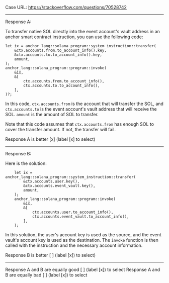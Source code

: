 Case URL: https://stackoverflow.com/questions/70528742

------
Response A:

To transfer native SOL directly into the event account's vault address in an anchor smart contract instruction, you can use the following code:

```
let ix = anchor_lang::solana_program::system_instruction::transfer(
    &ctx.accounts.from.to_account_info().key,
    &ctx.accounts.to.to_account_info().key,
    amount,
);
anchor_lang::solana_program::program::invoke(
    &ix,
    &[
        ctx.accounts.from.to_account_info(),
        ctx.accounts.to.to_account_info(),
    ],
)?;
```

In this code, `ctx.accounts.from` is the account that will transfer the SOL, and `ctx.accounts.to` is the event account's vault address that will receive the SOL. `amount` is the amount of SOL to transfer.

Note that this code assumes that `ctx.accounts.from` has enough SOL to cover the transfer amount. If not, the transfer will fail.

Response A is better [x] (label [x] to select)

-------
Response B:



 Here is the solution:
```
    let ix = anchor_lang::solana_program::system_instruction::transfer(
        &ctx.accounts.user.key(),
        &ctx.accounts.event_vault.key(),
        amount,
    );
    anchor_lang::solana_program::program::invoke(
        &ix,
        &[
            ctx.accounts.user.to_account_info(),
            ctx.accounts.event_vault.to_account_info(),
        ],
    );
```
In this solution, the user's account key is used as the source, and the event vault's account key is used as the destination. The `invoke` function is then called with the instruction and the necessary account information.

Response B is better [ ] (label [x]) to select)

-------

Response A and B are equally good [ ] (label [x]) to select
Response A and B are equally bad [ ] (label [x]) to select
